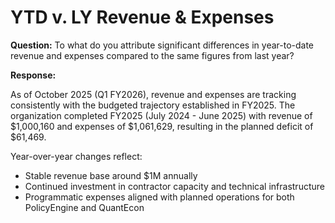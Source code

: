 # YTD v. LY Revenue & Expenses

**Question:** To what do you attribute significant differences in year-to-date revenue and expenses compared to the same figures from last year?

**Response:**

As of October 2025 (Q1 FY2026), revenue and expenses are tracking consistently with the budgeted trajectory established in FY2025. The organization completed FY2025 (July 2024 - June 2025) with revenue of $1,000,160 and expenses of $1,061,629, resulting in the planned deficit of $61,469.

Year-over-year changes reflect:
- Stable revenue base around $1M annually
- Continued investment in contractor capacity and technical infrastructure
- Programmatic expenses aligned with planned operations for both PolicyEngine and QuantEcon
